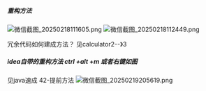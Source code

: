 ##### 重构方法

![微信截图_20250218111605.png](https://cdn.jsdelivr.net/gh/hoo01/image_auto/%E5%BE%AE%E4%BF%A1%E6%88%AA%E5%9B%BE_20250218111605.png)
![微信截图_20250218112449.png](https://cdn.jsdelivr.net/gh/hoo01/image_auto/%E5%BE%AE%E4%BF%A1%E6%88%AA%E5%9B%BE_20250218112449.png)

冗余代码如何建成方法？ 见calculator2--》3



##### idea自带的重构方法 ctrl +alt +m 或者右键如图

见java速成 42-提前方法
![微信截图_20250219205619.png](https://cdn.jsdelivr.net/gh/hoo01/image_auto/%E5%BE%AE%E4%BF%A1%E6%88%AA%E5%9B%BE_20250219205619.png)